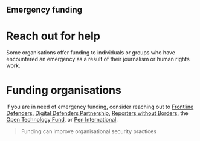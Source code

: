 ## Emergency funding

# Reach out for help
Some organisations offer funding to individuals or groups who have encountered an emergency as a result of their journalism or human rights work.
<br>
# Funding organisations
If you are in need of emergency funding, consider reaching out to [Frontline Defenders](https://www.frontlinedefenders.org/en), [Digital Defenders Partnership](https://www.digitaldefenders.org/), [Reporters without Borders](https://rsf.org/en), the [Open Technology Fund](https://www.opentech.fund/), or [Pen International](www.pen-international.org/).
<br>
> Funding can improve organisational security practices

